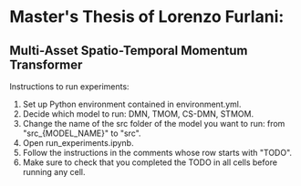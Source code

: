 # Master's Thesis of Lorenzo Furlani: 
## Multi-Asset Spatio-Temporal Momentum Transformer

Instructions to run experiments:
1. Set up Python environment contained in environment.yml.
2. Decide which model to run: DMN, TMOM, CS-DMN, STMOM.
3. Change the name of the src folder of the model you want to run: from "src_{MODEL_NAME}" to "src".
4. Open run_experiments.ipynb.
5. Follow the instructions in the comments whose row starts with "TODO".
6. Make sure to check that you completed the TODO in all cells before running any cell.
